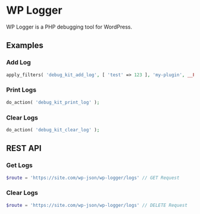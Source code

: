 # WP Logger
WP Logger is a PHP debugging tool for WordPress.

## Examples

### Add Log
```php
apply_filters( 'debug_kit_add_log', [ 'test' => 123 ], 'my-plugin', __FILE__, __LINE__ );
```

### Print Logs
```php
do_action( 'debug_kit_print_log' );
```

### Clear Logs
```php
do_action( 'debug_kit_clear_log' );
```

## REST API
### Get Logs
```php
$route = 'https://site.com/wp-json/wp-logger/logs' // GET Request
```

### Clear Logs
```php
$route = 'https://site.com/wp-json/wp-logger/logs' // DELETE Request
```
